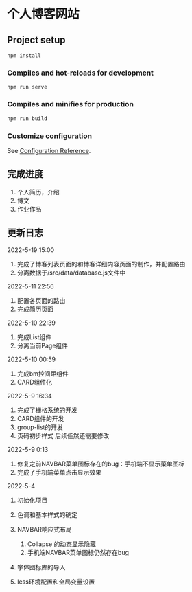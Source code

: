 # 个人博客网站



## Project setup
```
npm install
```

### Compiles and hot-reloads for development
```
npm run serve
```

### Compiles and minifies for production
```
npm run build
```

### Customize configuration
See [Configuration Reference](https://cli.vuejs.org/config/).



## 完成进度

1.   个人简历，介绍
2.   博文
3.   作业作品



## 更新日志

2022-5-19 15:00

1.   完成了博客列表页面的和博客详细内容页面的制作，并配置路由
2.   分离数据于/src/data/database.js文件中



2022-5-11 22:56

1.   配置各页面的路由
2.   完成简历页面



2022-5-10 22:39

1.   完成List组件
2.   分离当前Page组件



2022-5-10 00:59

1.   完成bm控间距组件
2.   CARD组件化



2022-5-9 16:34

1.   完成了栅格系统的开发
2.   CARD组件的开发
3.   group-list的开发
4.   页码初步样式 后续任然还需要修改



2022-5-9 0:13

1.   修复之前NAVBAR菜单图标存在的bug：手机端不显示菜单图标
2.   完成了手机端菜单点击显示效果



2022-5-4

1.   初始化项目

2.   色调和基本样式的确定

3.   NAVBAR响应式布局

     1.   Collapse 的动态显示隐藏
     2.   手机端NAVBAR菜单图标仍然存在bug

4.   字体图标库的导入

5.   less环境配置和全局变量设置

     
